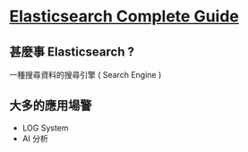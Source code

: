 # [Elasticsearch Complete Guide](https://www.udemy.com/course/elasticsearch-complete-guide/)

## 甚麼事 Elasticsearch ?

一種搜尋資料的搜尋引擎 ( Search Engine )

## 大多的應用場警

- LOG System 
- AI 分析
